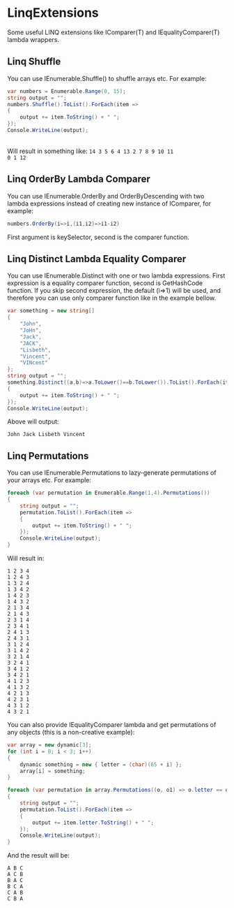 LinqExtensions
==============

Some useful LINQ extensions like IComparer(T) and IEqualityComparer(T) lambda wrappers.

## Linq Shuffle
You can use IEnumerable.Shuffle() to shuffle arrays etc. For example:<br/>
```csharp
var numbers = Enumerable.Range(0, 15); 
string output = "";
numbers.Shuffle().ToList().ForEach(item =>
{
    output += item.ToString() + " ";
});
Console.WriteLine(output);
```
<br/>Will result in something like:
<code>14 3 5 6 4 13 2 7 8 9 10 11 0 1 12</code>
## Linq OrderBy Lambda Comparer
You can use IEnumerable.OrderBy and OrderByDescending with two lambda expressions instead of creating new instance of IComparer, for example:
```csharp
numbers.OrderBy(i=>i,(i1,i2)=>i1-i2)
```
First argument is keySelector, second is the comparer function.
## Linq Distinct Lambda Equality Comparer
You can use IEnumerable.Distinct with one or two lambda expressions. First expression is a equality comparer function, second is GetHashCode function. If you skip second expression, the default (i=>1) will be used, and therefore you can use only comparer function like in the example bellow.<br/>
```csharp
var something = new string[]
{
    "John",
    "JoHn",
    "Jack",
    "JACK",
    "Lisbeth",
    "Vincent",
    "VINcent"
};
string output = "";
something.Distinct((a,b)=>a.ToLower()==b.ToLower()).ToList().ForEach(item =>
{
    output += item.ToString() + " ";
});
Console.WriteLine(output);
```
Above will output:
```
John Jack Lisbeth Vincent
```

## Linq Permutations
You can use IEnumerable.Permutations to lazy-generate permutations of your arrays etc. For example:
```csharp
foreach (var permutation in Enumerable.Range(1,4).Permutations())
{
    string output = "";
    permutation.ToList().ForEach(item =>
    {
        output += item.ToString() + " ";
    });
    Console.WriteLine(output);
}
```
Will result in:
```
1 2 3 4 
1 2 4 3 
1 3 2 4 
1 3 4 2 
1 4 2 3 
1 4 3 2 
2 1 3 4 
2 1 4 3 
2 3 1 4 
2 3 4 1 
2 4 1 3 
2 4 3 1 
3 1 2 4 
3 1 4 2 
3 2 1 4 
3 2 4 1 
3 4 1 2 
3 4 2 1 
4 1 2 3 
4 1 3 2 
4 2 1 3 
4 2 3 1 
4 3 1 2 
4 3 2 1 
```
You can also provide IEqualityComparer lambda and get permutations of any objects (this is a non-creative example):
```csharp
var array = new dynamic[3];
for (int i = 0; i < 3; i++)
{
    dynamic something = new { letter = (char)(65 + i) };
    array[i] = something;
}

foreach (var permutation in array.Permutations((o, o1) => o.letter == o1.letter))
{
    string output = "";
    permutation.ToList().ForEach(item =>
    {
        output += item.letter.ToString() + " ";
    });
    Console.WriteLine(output);
}
```
And the result will be:
```
A B C 
A C B 
B A C 
B C A 
C A B 
C B A 
```
